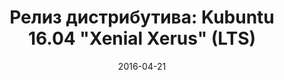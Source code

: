 ---
layout: post
title: "Релиз дистрибутива: Kubuntu 16.04 \"Xenial Xerus\" (LTS)"
date: 2016-04-21   
---